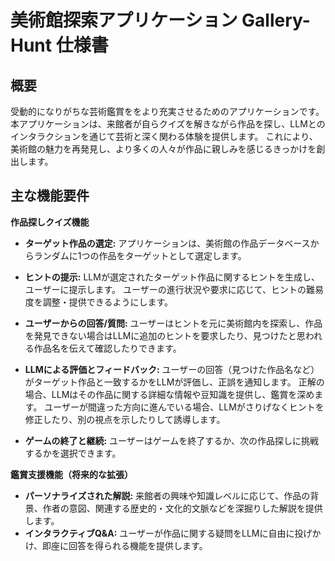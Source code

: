 # 美術館探索アプリケーション Gallery-Hunt 仕様書
## 概要
受動的になりがちな芸術鑑賞ををより充実させるためのアプリケーションです。
本アプリケーションは、来館者が自らクイズを解きながら作品を探し、LLMとのインタラクションを通じて芸術と深く関わる体験を提供します。
これにより、美術館の魅力を再発見し、より多くの人々が作品に親しみを感じるきっかけを創出します。 

## 主な機能要件
**作品探しクイズ機能**
- **ターゲット作品の選定:** アプリケーションは、美術館の作品データベースからランダムに1つの作品をターゲットとして選定します。

- **ヒントの提示:**
LLMが選定されたターゲット作品に関するヒントを生成し、ユーザーに提示します。
ユーザーの進行状況や要求に応じて、ヒントの難易度を調整・提供できるようにします。

- **ユーザーからの回答/質問:** 
ユーザーはヒントを元に美術館内を探索し、作品を発見できない場合はLLMに追加のヒントを要求したり、見つけたと思われる作品名を伝えて確認したりできます。

- **LLMによる評価とフィードバック:**
ユーザーの回答（見つけた作品名など）がターゲット作品と一致するかをLLMが評価し、正誤を通知します。
正解の場合、LLMはその作品に関する詳細な情報や豆知識を提供し、鑑賞を深めます。
ユーザーが間違った方向に進んでいる場合、LLMがさりげなくヒントを修正したり、別の視点を示したりして誘導します。

- **ゲームの終了と継続:** 
ユーザーはゲームを終了するか、次の作品探しに挑戦するかを選択できます。

**鑑賞支援機能（将来的な拡張）**
- **パーソナライズされた解説:** 
来館者の興味や知識レベルに応じて、作品の背景、作者の意図、関連する歴史的・文化的文脈などを深掘りした解説を提供します。
- **インタラクティブQ&A:** ユーザーが作品に関する疑問をLLMに自由に投げかけ、即座に回答を得られる機能を提供します。
